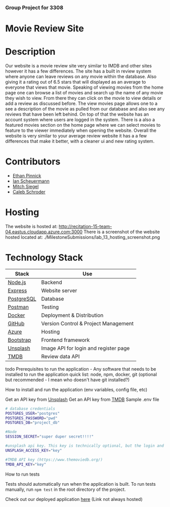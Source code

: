 ### Group Project for 3308

# Movie Review Site
# Description
Our website is a movie review site very similar to IMDB and other sites however it has a few differences. The site has a built in review system where anyone can leave reviews on any movie within the database. Also giving it a rating out of 6.5 stars that will displayed as an average to everyone that views that movie. Speaking of viewing movies from the home page one can browse a list of movies and search up the name of any movie they wish to view. From there they can click on the movie to view details or add a review as discussed before. The view movies page allows one to a see a description of the movie as pulled from our database and also see any reviews that have been left behind. On top of that the website has an account system where users are logged in the system. There is a also a featured movies section on the home page where we can select movies to feature to the viewer immediately when opening the website. Overall the website is very similar to your average review website it has a a few differences that make it better, with a cleaner ui and new rating system.

# Contributors
- [Ethan Pinnick](https://github.com/EPinnick)
- [Ian Scheuermann](https://github.com/ischeuermann)
- [Mitch Siegel](https://github.com/MitchSiegel)
- [Caleb Schroder](https://github.com/CalebSchroder1)

# Hosting
The website is hosted at:
	http://recitation-15-team-04.eastus.cloudapp.azure.com:3000
There is a screenshot of the website hosted located at:
	./MilestoneSubmissions/lab_13_hosting_screenshot.png

# Technology Stack
| Stack | Use |
| --- | --- | 
| [Node.js](https://nodejs.org/en/) | Backend |
| [Express](https://expressjs.com/)| Website server |
| [PostgreSQL](https://www.postgresql.org/) | Database |
| [Postman](https://www.postman.com/) | Testing |
| [Docker](https://www.docker.com/) | Deployment & Distribution |
| [GitHub](https://github.com) | Version Control & Project Management |
| [Azure](https://azure.microsoft.com/) | Hosting |
| [Bootstrap](https://getbootstrap.com/) | Frontend framework |
| [Unsplash](https://unsplash.com/) | Image API for login and register page|
| [TMDB](https://www.themoviedb.org/) | Review data API |

todo 
Prerequisites to run the application - Any software that needs to be installed to run the application
quick list: node, npm, docker, git (optional but recommended - I mean who doesn't have git installed?)

How to install and run the application (env variables, config file, etc)

Get an API key from [Unsplash](https://unsplash.com/developers)
Get an API key from [TMDB](https://www.themoviedb.org/settings/api)
Sample .env file
```bash
# database credentials
POSTGRES_USER="postgres"
POSTGRES_PASSWORD="pwd"
POSTGRES_DB="project_db"

#Node 
SESSION_SECRET="super duper secret!!!!"

#unsplash api key. This key is technically optional, but the login and register pages will simply display a non-random, default image if this is not set
UNSPLASH_ACCESS_KEY="key"

#TMDB API key (https://www.themoviedb.org/)
TMDB_API_KEY="key"
```

How to run tests

Tests should automatically run when the application is built. To run tests manually, run `npm test` in the root directory of the project.

Check out our deployed application [here](http://recitation-15-team-04.eastus.cloudapp.azure.com:3000) (Link not always hosted)


